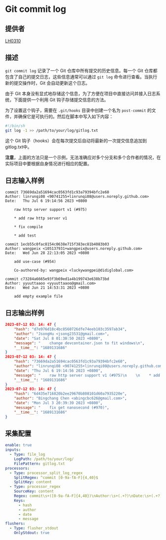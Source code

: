 # Git commit log

## 提供者

[LH0310](https://github.com/LH0310)

## 描述

`git commit log` 记录了一个 Git 仓库中所有提交的历史信息。每一个 Git 仓库都包含了自己的提交日志，这些信息通常可以通过 `git log` 命令进行查看。当执行新的提交操作时，Git 会自动更新这个日志。

由于 Git 本身没有显式地存储这个信息，为了方便在项目中直接访问并接入日志系统，下面提供一个利用 Git 钩子存储提交信息的方法。

为了设置这个钩子，需要在 `.git/hooks` 目录中创建一个名为 `post-commit` 的文件，并确保它是可执行的。然后在脚本中写入如下内容：

``` sh
#!/bin/sh
git log -1 >> /path/to/your/log/gitlog.txt
```

这个 Git 钩子（hooks）会在每次提交后自动将最新的一次提交信息追加到gitlog.txt中。

**注意**，上面的方法只是一个示例，无法准确应对多个分支和多个合作者的情况，在实际项目中要根据自身情况进行相应的配置。

## 日志输入样例

``` 
commit 73669da2a51694cac0563fd1c93a79394bfc2e60
Author: linrunqi08 <90741255+linrunqi08@users.noreply.github.com>
Date:   Thu Jul 6 19:14:56 2023 +0800

    raw http server support v1 (#975)
    
    * add raw http server v1
    
    * fix compile
    
    * add test

commit 1ecb55c0fac8154c0638e715f383ec81b4083b03
Author: wangpeix <105137931+wangpeix@users.noreply.github.com>
Date:   Wed Jun 28 22:13:05 2023 +0800

    add use-case (#954)
    
    Co-authored-by: wangpeix <luckywangpei@didiglobal.com>

commit c73284a6665e93f3b69ed1a4b199743e638b73bd
Author: yyuuttaaoo <yyuuttaaoo@gmail.com>
Date:   Wed Jun 21 14:53:31 2023 +0800

    add empty example file
```

## 日志输出样例

``` json
2023-07-12 03: 14: 47 {
    "hash": "d7e976d10c4bc8560726dfe74eeb103c3597ab34",
    "author": "JsongHu <jsong23531@gmail.com>",
    "date": "Sat Jul 8 01:30:50 2023 +0800",
    "message": "    change devcontainer.json to fit windows\n",
    "__time__": "1689131686"
}
2023-07-12 03: 14: 47 {
    "hash": "73669da2a51694cac0563fd1c93a79394bfc2e60",
    "author": "linrunqi08 <90741255+linrunqi08@users.noreply.github.com>",
    "date": "Thu Jul 6 19:14:56 2023 +0800",
    "message": "    raw http server support v1 (#975)\n    \n    * add raw http server v1\n    \n    * fix compile\n    \n    * add test\n",
    "__time__": "1689131686"
}
2023-07-12 03: 14: 47 {
    "hash": "6d435e716820b2ee29670b808101d60a7935220e",
    "author": "Bingchang Chen <abingcbc626@gmail.com>",
    "date": "Mon Jul 3 20:39:39 2023 +0800",
    "message": "    fix get nanosecond (#970)",
    "__time__": "1689131686"
}
```

## 采集配置

``` yaml
enable: true
inputs:
  - Type: file_log
    LogPath: /path/to/your/log/
    FilePattern: gitlog.txt
processors:
  - Type: processor_split_log_regex
    SplitRegex: ^commit [0-9a-fA-F]{4,40}$
    SplitKey: content
  - Type: processor_regex
    SourceKey: content
    Regex: commit\s+([0-9a-fA-F]{4,40})\nAuthor:\s+(.+?)\nDate:\s+(.+?)\n\n([\s\S]+)
    Keys:
      - hash
      - author
      - date
      - message
flushers:
  - Type: flusher_stdout
    OnlyStdout: true
```
